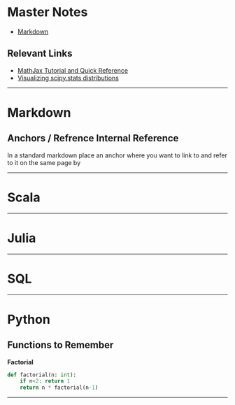 # Master Notes

- [Markdown](#md)

## Relevant Links

- [MathJax Tutorial and Quick Reference](https://math.meta.stackexchange.com/questions/5020/mathjax-basic-tutorial-and-quick-reference)
- [Visualizing scipy.stats distributions](https://stackoverflow.com/questions/37559470/what-do-all-the-distributions-available-in-scipy-stats-look-like)

---
# <a name="md">Markdown</a>

## Anchors / Refrence Internal Reference
In a standard markdown place an anchor <a name="abcd"></a> where you want to link to and refer to it on the same page by

---
# Scala

---
# Julia

---
# SQL

---
# Python

## Functions to Remember

__Factorial__

```python
def factorial(n: int):
    if n<2: return 1
    return n * factorial(n-1)
```

---
